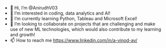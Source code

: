 - 👋 Hi, I’m @AnirudhV03
- 👀 I’m interested in coding, data analytics and AI!
- 🌱 I’m currently learning Python, Tableau and Microsoft Excel!
- 💞️ I’m looking to collaborate on projects that are challenging and make use of new ML technologies, which would also contribute to my learning and growth!  
- 📫 How to reach me https://www.linkedin.com/in/a-vinod-av/

<!---
AnirudhV03/AnirudhV03 is a ✨ special ✨ repository because its `README.md` (this file) appears on your GitHub profile.
You can click the Preview link to take a look at your changes.
--->
